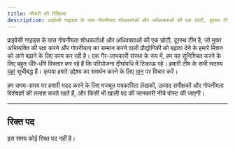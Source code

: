 ```yaml
---
title: नौकरी की रिक्तियां
description: प्राइवेसी गाइड्स के पास गोपनीयता शोधकर्ताओं और अधिवक्ताओं की एक छोटी, दूरस्थ टीम है। भविष्य में जो भी रिक्तियां होंगी, उन्हें यहां पोस्ट किया जाएगा।
---
```


प्राइवेसी गाइड्स के पास गोपनीयता शोधकर्ताओं और अधिवक्ताओं की एक छोटी, दूरस्थ टीम है, जो मुक्त अभिव्यक्ति की रक्षा करने और गोपनीयता का सम्मान करने वाली प्रौद्योगिकी को बढ़ावा देने के हमारे मिशन को आगे बढ़ाने के लिए काम कर रही है। एक गैर-लाभकारी संस्था के रूप में, हम यह सुनिश्चित करने के लिए बहुत धीरे-धीरे विस्तार कर रहे हैं कि परियोजना दीर्घावधि में टिकाऊ रहे। हमारी टीम के सभी सदस्य [यहां](https://discuss.privacyguides.net/u?group=team&order=solutions&period=all) सूचीबद्ध हैं। कृपया हमारे उद्देश्य का समर्थन करने के लिए [दान](https://donate.magicgrants.org/privacyguides) पर विचार करें।

हम समय-समय पर हमारी मदद करने के लिए मजबूत पत्रकारिता लेखकों, उत्पाद समीक्षकों और गोपनीयता विशेषज्ञों की तलाश करते रहते हैं, और किसी भी खाली पद की जानकारी नीचे पोस्ट की जाएगी।

---

## रिक्त पद

इस समय कोई रिक्त पद नहीं है।
